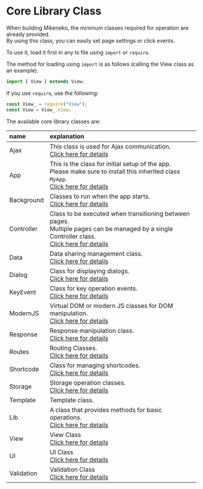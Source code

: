 # Core Library Class

When building Mikeneko, the minimum classes required for operation are already provided.  
By using this class, you can easily set page settings or click events.

To use it, load it first in any ts file using ``import`` or ``require``.

The method for loading using ``import`` is as follows (calling the View class as an example).

```typescript
import { View } extends View;
```

If you use ``require``, use the following:

```typescript
const View_ = require("View");
const View = View_.View;
```

The available core library classes are:

|name|explanation|
|:--|:--|
|Ajax|This class is used for Ajax communication.<br>[Click here for details](ajax.md)|
|App|This is the class for initial setup of the app.<br>Please make sure to install this inherited class ``MyApp``.<br>[Click here for details](app.md)|
|Background|Classes to run when the app starts.<br>[Click here for details](background.md)|
|Controller|Class to be executed when transitioning between pages.<br>Multiple pages can be managed by a single Controller class.<br>[Click here for details](controller.md)|
|Data|Data sharing management class.<br>[Click here for details](data.md)|
|Dialog|Class for displaying dialogs.<br>[Click here for details](dialog.md)|
|KeyEvent|Class for key operation events.<br>[Click here for details](keyevent.md)|
|ModernJS|Virtual DOM or modern JS classes for DOM manipulation.<br>[Click here for details](modernjs.md)|
|Response|Response manipulation class.<br>[Click here for details](response.md)|
|Routes|Routing Classes.<br>[Click here for details](routes.md)|
|Shortcode|Class for managing shortcodes.<br>[Click here for details](shortcode.md)|
|Storage|Storage operation classes.<br>[Click here for details](storage.md)|
|Template|Template class.<br>[](template.md)|
|Lib|A class that provides methods for basic operations.<br>[Click here for details](lib.md)|
|View|View Class<br>[Click here for details](view.md)|
|UI|UI Class<br>[Click here for details](ui.md)|
|Validation|Validation Class<br>[Click here for details](validation.md)|
